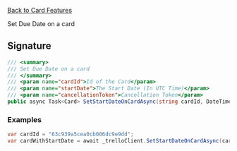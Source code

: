 [Back to Card Features](TrelloClient#card-features)

Set Due Date on a card

## Signature
```cs
/// <summary>
/// Set Due Date on a card
/// </summary>
/// <param name="cardId">Id of the Card</param>
/// <param name="startDate">The Start Date (In UTC Time)</param>
/// <param name="cancellationToken">Cancellation Token</param>
public async Task<Card> SetStartDateOnCardAsync(string cardId, DateTimeOffset startDate, CancellationToken cancellationToken = default) {...}
```
### Examples

```cs
var cardId = "63c939a5cea0cb006dc9e9dd";
var cardWithStartDate = await _trelloClient.SetStartDateOnCardAsync(cardId, DateTimeOffset.Now); //Set start date to now
```